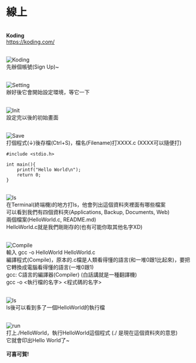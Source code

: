 # 線上

<br />**Koding**
<br />https://koding.com/

<br />![Koding](http://i.imgur.com/llkyl8u.png)
<br />先辦個帳號(Sign Up)~

<br />![Setting](http://i.imgur.com/A5g2AVr.png)
<br />辦好後它會開始設定環境，等它一下

<br />![Init](http://i.imgur.com/n15hatK.png)
<br />設定完以後的初始畫面

<br />![Save](http://i.imgur.com/3y2KF48.png)
<br />打個程式(↓)後存檔(Ctrl+S)，檔名(Filename)打XXXX.c (XXXX可以隨便打)
<br />
```
#include <stdio.h>

int main(){
    printf("Hello World\n");
    return 0;
}
```

<br />![ls](http://i.imgur.com/VOjBbcH.png)
<br />在Terminal(終端機)的地方打ls，他會列出這個資料夾裡面有哪些檔案
<br />可以看到我們有四個資料夾(Applications, Backup, Documents, Web)
<br />兩個檔案(HelloWorld.c, README.md)
<br />HelloWorld.c就是我們剛剛存的(也有可能你取其他名字XD)

<br />![Compile](http://i.imgur.com/9nL5KIO.png)
<br />輸入 gcc -o HelloWorld HelloWorld.c
<br />編譯程式(Compile)，原本的.c檔是人類看得懂的語言(和一堆0跟1比起來)，要把它轉換成電腦看得懂的語言(一堆0跟1)
<br />gcc: C語言的編譯器(Compiler) (白話講就是一種翻譯機)
<br />gcc -o <執行檔的名字> <程式碼的名字>

<br />![ls](http://i.imgur.com/Ibm2rMg.png)
<br />ls後可以看到多了一個HelloWorld的執行檔

<br />![run](http://i.imgur.com/b8eNSho.png)
<br />打上./HelloWorld，執行HelloWorld這個程式 (./ 是現在這個資料夾的意思)
<br />它就會印出Hello World了~
<br />
<br />**可喜可賀!**
